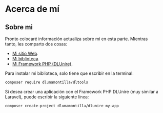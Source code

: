 # Acerca de mí

## Sobre mi
Pronto colocaré información actualiza sobre mí en esta parte. Mientras tanto, les comparto dos cosas:

- [Mi sitio Web][1].
- [Mi biblioteca][2].
- [Mi Framework PHP (DLUnire)][3].
  
[1]: https://aprendiendo.netlify.app/ "Mi sitio Web"
[2]: https://github.com/dlunamontilla/DLTools "Mi biblioteca | Aún en desarrollo"
[3]: https://dlunire.pro "DLUnire Framework"

Para instalar mi biblioteca, solo tiene que escribir en la terminal:

```bash
composer require dlunamontilla/dltools
```

Si desea crear una aplicación con el Framework PHP DLUnire (muy similar a Laravel), puede escribir la siguiente línea:

```bash
composer create-project dlunamontilla/dlunire my-app
```
